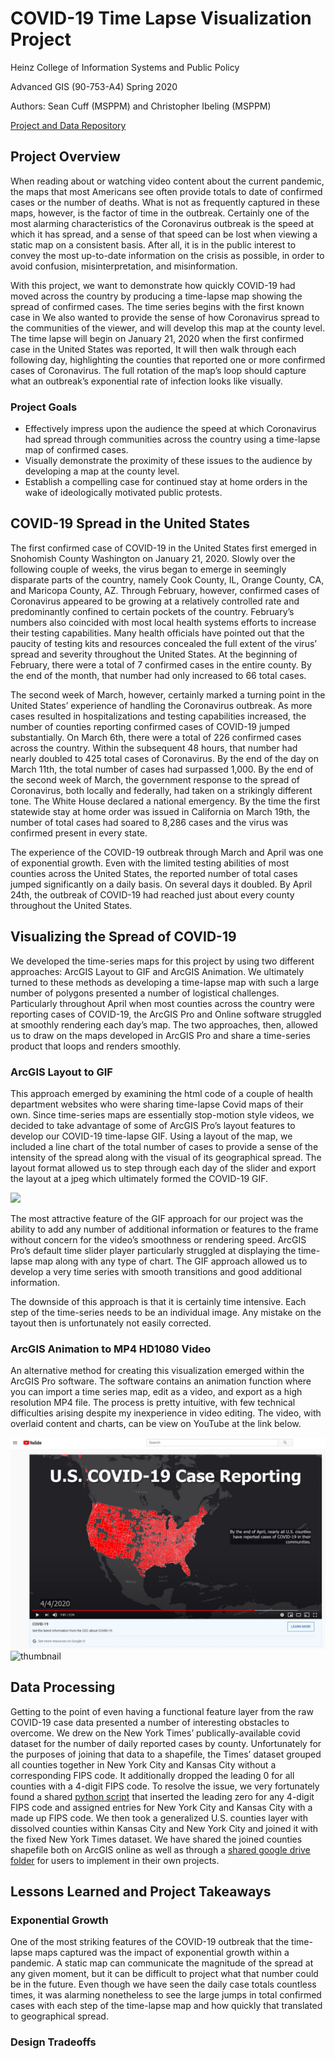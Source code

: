 # COVID-19 Time Lapse Visualization Project
Heinz College of Information Systems and Public Policy

Advanced GIS (90-753-A4) Spring 2020

Authors: Sean Cuff (MSPPM) and Christopher Ibeling (MSPPM)

[Project and Data Repository](https://drive.google.com/open?id=1_KvSX6kAjWgqh6ilRnOuHoOHrsHRfNT9)

## Project Overview
When reading about or watching video content about the current pandemic, the maps that most Americans see often provide totals to date of confirmed cases or the number of deaths. What is not as frequently captured in these maps, however, is the factor of time in the outbreak. Certainly one of the most alarming characteristics of the Coronavirus outbreak is the speed at which it has spread, and a sense of that speed can be lost when viewing a static map on a consistent basis. After all, it is in the public interest to convey the most up-to-date information on the crisis as possible, in order to avoid confusion, misinterpretation, and misinformation.

With this project, we want to demonstrate how quickly COVID-19 had moved across the country by producing a time-lapse map showing the spread of confirmed cases. The time series begins with the first known case in We also wanted to provide the sense of how Coronavirus spread to the communities of the viewer, and will develop this map at the county level. The time lapse will begin on January 21, 2020 when the first confirmed case in the United States was reported, It will then walk through each following day, highlighting the counties that reported one or more confirmed cases of Coronavirus. The full rotation of the map’s loop should capture what an outbreak’s exponential rate of infection looks like visually.

### Project Goals
-  Effectively impress upon the audience the speed at which Coronavirus had spread through communities across the country using a time-lapse map of confirmed cases. 
-  Visually demonstrate the proximity of these issues to the audience by developing a map at the county level.
-  Establish a compelling case for continued stay at home orders in the wake of ideologically motivated public protests.

## COVID-19 Spread in the United States
The first confirmed case of COVID-19 in the United States first emerged in Snohomish County Washington on January 21, 2020. Slowly over the following couple of weeks, the virus began to emerge in seemingly disparate parts of the country, namely Cook County, IL, Orange County, CA, and Maricopa County, AZ. Through February, however, confirmed cases of Coronavirus appeared to be growing at a relatively controlled rate and predominantly confined to certain pockets of the country. February’s numbers also coincided with most local health systems efforts to increase their testing capabilities. Many health officials have pointed out that the paucity of testing kits and resources concealed the full extent of the virus’ spread and severity throughout the United States. At the beginning of February, there were a total of 7 confirmed cases in the entire county. By the end of the month, that number had only increased to 66 total cases. 

The second week of March, however, certainly marked a turning point in the United States’ experience of handling the Coronavirus outbreak. As more cases resulted in hospitalizations and testing capabilities increased, the number of counties reporting confirmed cases of COVID-19 jumped substantially. On March 6th, there were a total of 226 confirmed cases across the country. Within the subsequent 48 hours, that number had nearly doubled to 425 total cases of Coronavirus. By the end of the day on March 11th, the total number of cases had surpassed 1,000.  By the end of the second week of March, the government response to the spread of Coronavirus, both locally and federally, had taken on a strikingly different tone. The White House declared a national emergency. By the time the first statewide stay at home order was issued in California on March 19th, the number of total cases had soared to 8,286 cases and the virus was confirmed present in every state. 

The experience of the COVID-19 outbreak through March and April was one of exponential growth. Even with the limited testing abilities of most counties across the United States, the reported number of total cases jumped significantly on a daily basis. On several days it doubled. By April 24th, the outbreak of COVID-19 had reached just about every county throughout the United States.

## Visualizing the Spread of COVID-19
We developed the time-series maps for this project by using two different approaches: ArcGIS Layout to GIF and ArcGIS Animation. We ultimately turned to these methods as developing a time-lapse map with such a large number of polygons presented a number of logistical challenges. Particularly throughout April when most counties across the country were reporting cases of COVID-19, the ArcGIS Pro and Online software struggled at smoothly rendering each day’s map. The two approaches, then, allowed us to draw on the maps developed in ArcGIS Pro and share a time-series product that loops and renders smoothly.

### ArcGIS Layout to GIF
This approach emerged by examining the html code of a couple of health department websites who were sharing time-lapse Covid maps of their own. Since time-series maps are essentially stop-motion style videos, we decided to take advantage of some of ArcGIS Pro’s layout features to develop our COVID-19 time-lapse GIF. Using a layout of the map, we included a line chart of the total number of cases to provide a sense of the intensity of the spread along with the visual of its geographical spread. The layout format allowed us to step through each day of the slider and export the layout at a jpeg which ultimately formed the COVID-19 GIF.

![](covid_timelapse.gif)

The most attractive feature of the GIF approach for our project was the ability to add any number of additional information or features to the frame without concern for the video’s smoothness or rendering speed. ArcGIS Pro’s default time slider player particularly struggled at displaying the time-lapse map along with any type of chart. The GIF approach allowed us to develop a very time series with smooth transitions and good additional information.

The downside of this approach is that it is certainly time intensive. Each step of the time-series needs to be an individual image. Any mistake on the tayout then is unfortunately not easily corrected.

### ArcGIS Animation to MP4 HD1080 Video
An alternative method for creating this visualization emerged within the ArcGIS Pro software. The software contains an animation function where you can import a time series map, edit as a video, and export as a high resolution MP4 file. The process is pretty intuitive, with few technical difficulties arising despite my inexperience in video editing. The video, with overlaid content and charts, can be view on YouTube at the link below.

[![Watch the video](thumbnail.JPG)](https://youtu.be/sOm6ekSrJF4)
![thumbnail](https://spcuff.github.io/COVID-19-Time-Series-Map/thumbnail.JPG)


## Data Processing
Getting to the point of even having a functional feature layer from the raw COVID-19 case data presented a number of interesting obstacles to overcome. We drew on the New York Times’ publically-available covid dataset for the number of daily reported cases by county. Unfortunately for the purposes of joining that data to a shapefile, the Times’ dataset grouped all counties together in New York City and Kansas City without a corresponding FIPS code. It additionally dropped the leading 0 for all counties with a 4-digit FIPS code. 
To resolve the issue, we very fortunately found a shared [python script](https://drive.google.com/open?id=1-7Q3j0hzHa-4mDcb1Wxyl6-wzF7et7lI) that inserted the leading zero for any 4-digit FIPS code and assigned entries for New York City and Kansas City with a made up FIPS code. We then took a generalized U.S. counties layer with dissolved counties within Kansas City and New York City and joined it with the fixed New York Times dataset. We have shared the joined counties shapefile both on ArcGIS online as well as through a [shared google drive folder](https://drive.google.com/open?id=1_KvSX6kAjWgqh6ilRnOuHoOHrsHRfNT9) for users to implement in their own projects.

## Lessons Learned and Project Takeaways
### Exponential Growth
One of the most striking features of the COVID-19 outbreak that the time-lapse maps captured was the impact of exponential growth within a pandemic. A static map can communicate the magnitude of the spread at any given moment, but it can be difficult to project what that number could be in the future. Even though we have seen the daily case totals countless times, it was alarming nonetheless to see the large jumps in total confirmed cases with each step of the time-lapse map and how quickly that translated to geographical spread.

### Design Tradeoffs



